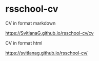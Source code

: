 # rsschool-cv

CV in format markdown

https://SvitlanaG.github.io/rsschool-cv/cv

CV in format html

https://svitlanag.github.io/rsschool-cv/
